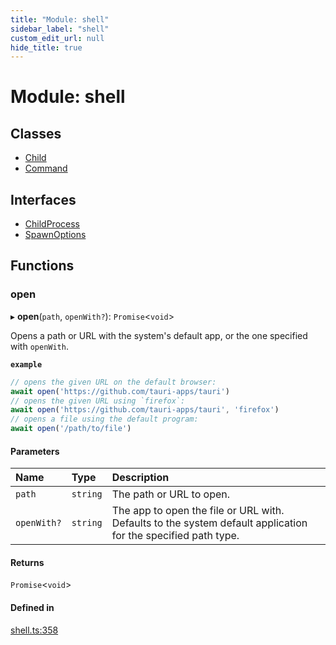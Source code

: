 ```yaml
---
title: "Module: shell"
sidebar_label: "shell"
custom_edit_url: null
hide_title: true
---
```


# Module: shell

## Classes

- [Child](../classes/shell.child.md)
- [Command](../classes/shell.command.md)

## Interfaces

- [ChildProcess](../interfaces/shell.childprocess.md)
- [SpawnOptions](../interfaces/shell.spawnoptions.md)

## Functions

### open

▸ **open**(`path`, `openWith?`): `Promise`<`void`\>

Opens a path or URL with the system's default app,
or the one specified with `openWith`.

**`example`**
```typescript
// opens the given URL on the default browser:
await open('https://github.com/tauri-apps/tauri')
// opens the given URL using `firefox`:
await open('https://github.com/tauri-apps/tauri', 'firefox')
// opens a file using the default program:
await open('/path/to/file')
```

#### Parameters

| Name | Type | Description |
| :------ | :------ | :------ |
| `path` | `string` | The path or URL to open. |
| `openWith?` | `string` | The app to open the file or URL with. Defaults to the system default application for the specified path type. |

#### Returns

`Promise`<`void`\>

#### Defined in

[shell.ts:358](https://github.com/tauri-apps/tauri/blob/710a4f9/tooling/api/src/shell.ts#L358)
